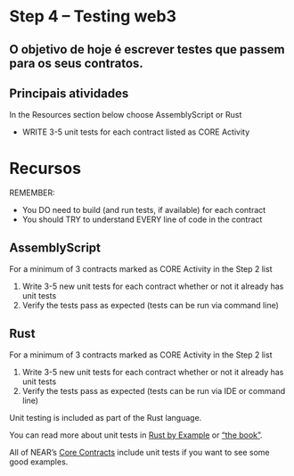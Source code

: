# Step 4 – Testing web3

## O objetivo de hoje é escrever testes que passem para os seus contratos.

## Principais atividades

In the Resources section below choose AssemblyScript or Rust

* WRITE 3-5 unit tests for each contract listed as CORE Activity

# Recursos

REMEMBER:

* You DO need to build (and run tests, if available) for each contract
* You should TRY to understand EVERY line of code in the contract

## AssemblyScript

For a minimum of 3 contracts marked as CORE Activity in the Step 2 list

1. Write 3-5 new unit tests for each contract whether or not it already has unit tests
2. Verify the tests pass as expected (tests can be run via command line)

## Rust

For a minimum of 3 contracts marked as CORE Activity in the Step 2 list

1. Write 3-5 new unit tests for each contract whether or not it already has unit tests
2. Verify the tests pass as expected (tests can be run via IDE or command line)

Unit testing is included as part of the Rust language.

You can read more about unit tests in [Rust by Example](https://doc.rust-lang.org/rust-by-example/testing/unit_testing.html) or [“the book”](https://doc.rust-lang.org/book/ch11-01-writing-tests.html).

All of NEAR’s [Core Contracts](https://github.com/near/core-contracts) include unit tests if you want to see some good examples.
